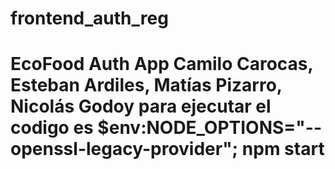# frontend_auth_reg
# EcoFood Auth App Camilo Carocas, Esteban Ardiles, Matías Pizarro, Nicolás Godoy   para ejecutar el codigo es $env:NODE_OPTIONS="--openssl-legacy-provider"; npm start
